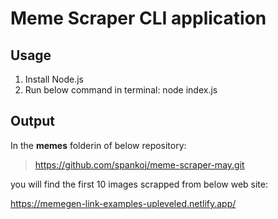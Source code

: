 # Meme Scraper CLI application

## Usage

1. Install Node.js
2. Run below command in terminal:
   node index.js

## Output

In the **memes** folderin of below repository:

> https://github.com/spankoj/meme-scraper-may.git

you will find the first 10 images scrapped from below web site:

https://memegen-link-examples-upleveled.netlify.app/

